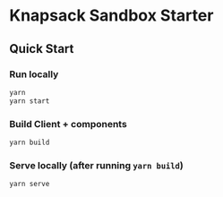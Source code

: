 # Knapsack Sandbox Starter

## Quick Start

### Run locally

```bash
yarn
yarn start
```

### Build Client + components

```bash
yarn build
```

### Serve locally (after running `yarn build`)

```bash
yarn serve
```
